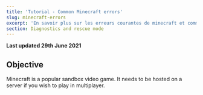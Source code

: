 ```yaml
---
title: 'Tutorial - Common Minecraft errors'
slug: minecraft-errors
excerpt: 'En savoir plus sur les erreurs courantes de minecraft et comment les résoudre'
section: Diagnostics and rescue mode
---
```


**Last updated 29th June 2021**

## Objective

Minecraft is a popular sandbox video game. It needs to be hosted on a server if you wish to play in multiplayer.
